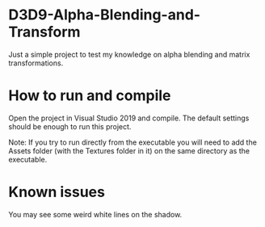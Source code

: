 # D3D9-Alpha-Blending-and-Transform
Just a simple project to test my knowledge on alpha blending and matrix transformations.

# How to run and compile
Open the project in Visual Studio 2019 and compile. The default settings should be enough to run this project.

Note: If you try to run directly from the executable you will need to add the Assets folder (with the Textures folder in it) on the same directory as the executable.

# Known issues
You may see some weird white lines on the shadow.